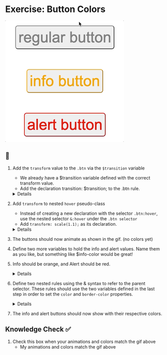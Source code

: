 # Exercise: Button Colors

![Final Output](./assets/2.Final.gif)

## 📝

1. Add the `transform` value to the `.btn` via the `$transition` variable
    - We already have a $transition variable defined with the correct transform value.
    - Add the declaration transition: $transition; to the .btn rule.
    <details>

    ```scss
    .btn {
    /* other declarations */
        
    transition: $transition;
    }
    ```

    </details>

2. Add `transform` to nested `hover` pseudo-class
    - Instead of creating a new declaration with the selector `.btn:hover`, use the nested selector `&:hover` under the `.btn selector`
    - Add `transform: scale(1.1);` as its declaration.
    <details>

    ```scss
    .btn {
    /* other declarations */
        
    &:hover {
        transform: scale(1.1);
    }
    }
    ```

    </details>

3. The buttons should now animate as shown in the gif. (no colors yet)
4. Define two more variables to hold the info and alert values. Name them as you like, but something like $info-color would be great!
5. Info should be orange, and Alert should be red.
    <details>

    ```scss
    $info-color: orange;
    $alert-color: red;
    ```

    </details>

6. Define two nested rules using the & syntax to refer to the parent selector. These rules should use the two variables defined in the last step in order to set the `color` and `border-color` properties.
    <details>

    ```scss
    &-info {
        color: $info-color;
        border-color: $info-color;
    }

    &-alert {
        color: $alert-color;
        border-color: $alert-color;
    }
    ```

    </details>
7. The info and alert buttons should now show with their respective colors.

## Knowledge Check ✅
1. Check this box when your animations and colors match the gif above
    - My animations and colors match the gif above